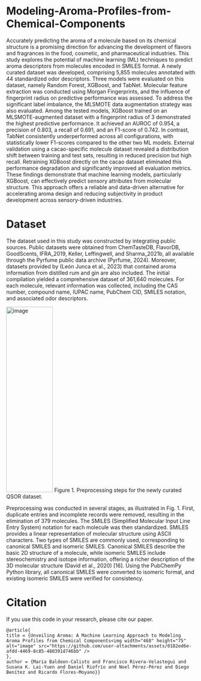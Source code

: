 # Modeling-Aroma-Profiles-from-Chemical-Components

Accurately predicting the aroma of a molecule based on its chemical structure is a promising direction for advancing the development of flavors and fragrances in the food, cosmetic, and pharmaceutical industries. This study explores the potential of machine learning (ML) techniques to predict aroma descriptors from molecules encoded in SMILES format. A newly curated dataset was developed, comprising 5,855 molecules annotated with 44 standardized odor descriptors. Three models were evaluated on this dataset, namely Random Forest, XGBoost, and TabNet. Molecular feature extraction was conducted using Morgan Fingerprints, and the influence of fingerprint radius on predictive performance was assessed. To address the significant label imbalance, the MLSMOTE data augmentation strategy was also evaluated. Among the tested models, XGBoost trained on an MLSMOTE-augmented dataset with a fingerprint radius of 3 demonstrated the highest predictive performance. It achieved an AUROC of 0.954, a precision of 0.803, a recall of 0.691, and an F1-score of 0.742. In contrast, TabNet consistently underperformed across all configurations, with statistically lower F1-scores compared to the other two ML models. External validation using a cacao-specific molecule dataset revealed a distribution shift between training and test sets, resulting in reduced precision but high recall. Retraining XGBoost directly on the cacao dataset eliminated this performance degradation and significantly improved all evaluation metrics. These findings demonstrate that machine learning models, particularly XGBoost, can effectively predict sensory attributes from molecular structure. This approach offers a reliable and data-driven alternative for accelerating aroma design and reducing subjectivity in product development across sensory-driven industries. 

# Dataset
The dataset used in this study was constructed by integrating public sources. Public datasets were obtained from ChemTasteDB, FlavorDB, GoodScents, IFRA_2019, Keller, Leffingwell, and Sharma_2021b, all available through the Pyrfume public data archive (Pyrfume, 2024). Moreover, datasets provided by (León Junca et al., 2023) that contained aroma information from distilled rum and gin are also included. The initial compilation yielded a comprehensive dataset of 361,640 molecules. For each molecule, relevant information was collected, including the CAS number, compound name, IUPAC name, PubChem CID, SMILES notation, and associated odor descriptors.

 <img width="124" height="494" alt="image" src="https://github.com/user-attachments/assets/8e013e48-64dd-4095-8178-8a2f2d22db1c" />
Figure 1. Preprocessing steps for the newly curated QSOR dataset.

Preprocessing was conducted in several stages, as illustrated in Fig. 1. First, duplicate entries and incomplete records were removed, resulting in the elimination of 379 molecules. The SMILES (Simplified Molecular Input Line Entry System) notation for each molecule was then standardized. SMILES provides a linear representation of molecular structure using ASCII characters. Two types of SMILES are commonly used, corresponding to canonical SMILES and isomeric SMILES. Canonical SMILES describe the basic 2D structure of a molecule, while isomeric SMILES include stereochemistry and isotope information, offering a richer description of the 3D molecular structure (David et al., 2020) [16]. Using the PubChemPy Python library, all canonical SMILES were converted to isomeric format, and existing isomeric SMILES were verified for consistency.



# Citation
If you use this code in your research, please cite our paper.
```
@article{
title = {Unveiling Aroma: A Machine Learning Approach to Modeling Aroma Profiles from Chemical Components<img width="468" height="75" alt="image" src="https://github.com/user-attachments/assets/0182ed6e-afdd-4469-8c85-480391d746bb" />
},
author = {Maria Baldeon-Calisto and Francisco Rivera-Velastegui and Susana K. Lai-Yuen and Daniel Riofrío and Noel Pérez-Pérez and Diego Benítez and Ricardo Flores-Moyano}}
```
